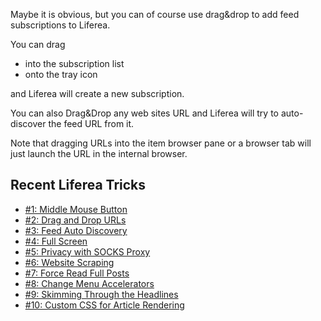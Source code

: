 Maybe it is obvious, but you can of course use drag&amp;drop to add feed subscriptions to Liferea. 

You can drag 

<ul>
<li>into the subscription list</li>
<li>onto the tray icon</li>
</ul>

and Liferea will create a new subscription.

You can also Drag&amp;Drop any web sites URL and Liferea will try to auto-discover the feed URL from it.

Note that dragging URLs into the item browser pane or a browser tab will just launch the URL in the internal browser.

<h2>Recent Liferea Tricks</h2>


- [#1: Middle Mouse Button](/liferea/blog/Liferea-Trick-1-Middle-Mouse-Button-Clicking.html)
- [#2: Drag and Drop URLs](/liferea/blog/Liferea-Trick-2-Drag-and-Drop-URLs.html)
- [#3: Feed Auto Discovery](/liferea/blog/Liferea-Trick-3-Use-Feed-Auto-Discovery.html)
- [#4: Full Screen](/liferea/blog/Liferea-Trick-4-Full-Screen-Mode.html)
- [#5: Privacy with SOCKS Proxy](/liferea/blog/Liferea-Trick-5-Privacy-with-a-SOCKS-Proxy.html)
- [#6: Website Scraping](/liferea/blog/Liferea-Trick-6-Website-Scraping.html)
- [#7: Force Read Full Posts](/liferea/blog/Liferea-Trick-7-Force-Read-Full-Posts.html)
- [#8: Change Menu Accelerators](/liferea/blog/Liferea-Trick-8-Change-Menu-Accelerators.html)
- [#9: Skimming Through the Headlines](/liferea/blog/Liferea-Trick-9-Skimming-Through-the-Headlines.html)
- [#10: Custom CSS for Article Rendering](/liferea/blog/Liferea-Trick-10-Custom-CSS-for-Article-Rendering.html)

